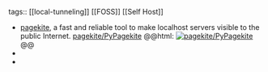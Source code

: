 tags:: [[local-tunneling]] [[FOSS]] [[Self Host]]

- [pagekite](https://pagekite.net/), a fast and reliable tool to make localhost servers visible to the public Internet.
  [pagekite/PyPagekite](https://github.com/pagekite/PyPagekite)
  @@html: <a href="https://github.com/pagekite/PyPagekite/"><img src="https://github-readme-stats-astronomer.vercel.app/api/pin/?username=pagekite&repo=PyPagekite&theme=tokyonight" alt="pagekite/PyPagekite"/></a>@@
-
-